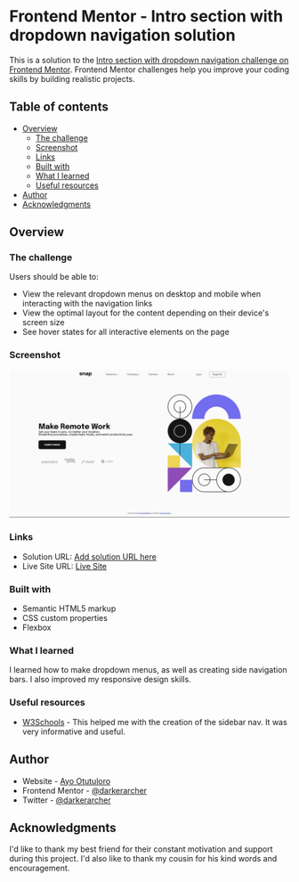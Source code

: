 # Frontend Mentor - Intro section with dropdown navigation solution

This is a solution to the [Intro section with dropdown navigation challenge on Frontend Mentor](https://www.frontendmentor.io/challenges/intro-section-with-dropdown-navigation-ryaPetHE5). Frontend Mentor challenges help you improve your coding skills by building realistic projects. 

## Table of contents

- [Overview](#overview)
  - [The challenge](#the-challenge)
  - [Screenshot](#screenshot)
  - [Links](#links)
  - [Built with](#built-with)
  - [What I learned](#what-i-learned)
  - [Useful resources](#useful-resources)
- [Author](#author)
- [Acknowledgments](#acknowledgments)

## Overview

### The challenge

Users should be able to:

- View the relevant dropdown menus on desktop and mobile when interacting with the navigation links
- View the optimal layout for the content depending on their device's screen size
- See hover states for all interactive elements on the page

### Screenshot

![](./images/screenshot.png)

### Links

- Solution URL: [Add solution URL here](https://your-solution-url.com)
- Live Site URL: [Live Site]([https://your-live-site-url.com](https://darkerarcher.github.io/intro-section-with-dropdown-navigation-main/))


### Built with

- Semantic HTML5 markup
- CSS custom properties
- Flexbox


### What I learned

I learned how to make dropdown menus, as well as creating side navigation bars. I also improved my responsive design skills.


### Useful resources

- [W3Schools](https://www.w3schools.com) - This helped me with the creation of the sidebar nav. It was very informative and useful.

## Author

- Website - [Ayo Otutuloro](https://darkerarcher.netlify.app/)
- Frontend Mentor - [@darkerarcher](https://www.frontendmentor.io/profile/DarkerArcher)
- Twitter - [@darkerarcher](https://www.twitter.com/darkerarcher)


## Acknowledgments

I'd like to thank my best friend for their constant motivation and support during this project. I'd also like to thank my cousin for his kind words and encouragement.

